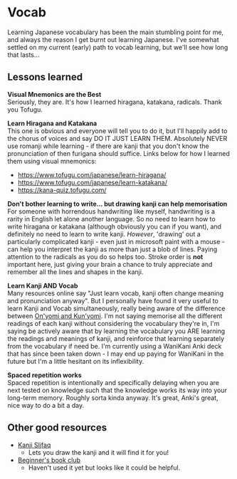 # Vocab

Learning Japanese vocabulary has been the main stumbling point for me, and always the reason I get burnt out learning Japanese. I've somewhat settled on my current (early) path to vocab learning, but we'll see how long that lasts...

## Lessons learned

**Visual Mnemonics are the Best**<br>
Seriously, they are. It's how I learned hiragana, katakana, radicals. Thank you Tofugu.

**Learn Hiragana and Katakana**<br>
This one is obvious and everyone will tell you to do it, but I'll happily add to the chorus of voices and say DO IT JUST LEARN THEM. Absolutely NEVER use romanji while learning - if there are kanji that you don't know the pronunciation of then furigana should suffice. Links below for how I learned them using visual mnemonics:

* https://www.tofugu.com/japanese/learn-hiragana/
* https://www.tofugu.com/japanese/learn-katakana/
* https://kana-quiz.tofugu.com/

**Don't bother learning to write... but drawing kanji can help memorisation**<br>
For someone with horrendous handwriting like myself, handwriting is a rarity in English let alone another language. So no need to learn how to write hiragana or katakana (although obviously you can if you want), and definitely no need to learn to write kanji. *However*, 'drawing' out a particularly complicated kanji - even just in microsoft paint with a mouse - can help you interpret the kanji as more than just a blob of lines. Paying attention to the radicals as you do so helps too. Stroke order is **not** important here, just giving your brain a chance to truly appreciate and remember all the lines and shapes in the kanji.

**Learn Kanji AND Vocab**<br>
Many resources online say "Just learn vocab, kanji often change meaning and pronunciation anyway". But I personally have found it very useful to learn Kanji and Vocab simultaneously, really being aware of the difference between [On'yomi and Kun'yomi](https://www.tofugu.com/japanese/onyomi-kunyomi/). I'm not saying memorise all the different readings of each kanji without considering the vocabulary they're in, I'm saying be actively aware that by learning the vocabulary you ARE learning the readings and meanings of kanji, and reinforce that learning separately from the vocabulary if need be. I'm currently using a WaniKani Anki deck that has since been taken down - I may end up paying for WaniKani in the future but I'm a little hesitant on its inflexibility.

**Spaced repetition works**<br>
Spaced repetition is intentionally and specifically delaying when you are next tested on knowledge such that the knowledge works its way into your long-term memory. Roughly sorta kinda anyway. It's great, Anki's great, nice way to do a bit a day.

## Other good resources

* [Kanji Sljfaq](https://kanji.sljfaq.org/)
  * Lets you draw the kanji and it will find it for you!
* [Beginner's book club](https://community.wanikani.com/t/absolute-beginners-book-club-now-reading-miss-shikimori-is-not-just-cute-next-granny-girl-hinata-chan/34698)
  * Haven't used it yet but looks like it could be helpful.

